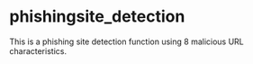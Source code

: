# phishingsite_detection
This is a phishing site detection function using 8 malicious URL characteristics.
